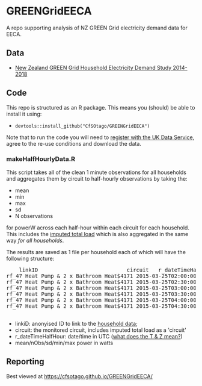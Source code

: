 # GREENGridEECA
A repo supporting analysis of NZ GREEN Grid electricity demand data for EECA.

## Data

 * [New Zealand GREEN Grid Household Electricity Demand Study 2014-2018](http://reshare.ukdataservice.ac.uk/853334/)

## Code

This repo is structured as an R package. This means you (should) be able to install it using:

 * `devtools::install_github("CfSOtago/GREENGridEECA")`
 
Note that to run the code you will need to [register with the UK Data Service](https://beta.ukdataservice.ac.uk/myaccount/credentials), agree to the re-use conditions and download the data.

### makeHalfHourlyData.R

This script takes all of the clean 1 minute observations for all households and aggregates them by circuit to half-hourly observations by taking the:

 * mean
 * min
 * max
 * sd
 * N observations
 
 for powerW across each half-hour within each circuit for each household. This includes the [imputed total load](https://cfsotago.github.io/GREENGridData/reportTotalPower_circuitsToSum_v1.1.html) which is also aggregated in the same way _for all households_.
 
 The results are saved as 1 file per household each of which will have the following structure:
 <pre>
    linkID                            circuit   r_dateTimeHalfHour meanPowerW nObs sdPowerW minPowerW maxPowerW
rf_47 Heat Pump & 2 x Bathroom Heat$4171 2015-03-25T02:00:00Z      0.000   16   0.0000         0      0.00
rf_47 Heat Pump & 2 x Bathroom Heat$4171 2015-03-25T02:30:00Z    175.006   30 432.3806         0   1916.25
rf_47 Heat Pump & 2 x Bathroom Heat$4171 2015-03-25T03:00:00Z      0.000   30   0.0000         0      0.00
rf_47 Heat Pump & 2 x Bathroom Heat$4171 2015-03-25T03:30:00Z      0.000   30   0.0000         0      0.00
rf_47 Heat Pump & 2 x Bathroom Heat$4171 2015-03-25T04:00:00Z      0.000   30   0.0000         0      0.00
rf_47 Heat Pump & 2 x Bathroom Heat$4171 2015-03-25T04:30:00Z      0.000   30   0.0000         0      0.00
 </pre>
 
  * linkiD: anonyised ID to link to the [household data](http://reshare.ukdataservice.ac.uk/853334/);
  * circuit: the monitored circuit, includes imputed total load as a 'circuit'
  * r_dateTimeHalfHour: date/time in UTC ([what does the T & Z mean?](https://stackoverflow.com/questions/8405087/what-is-this-date-format-2011-08-12t201746-384z))
  * mean/nObs/sd/min/max power in watts
  

## Reporting

Best viewed at https://cfsotago.github.io/GREENGridEECA/
